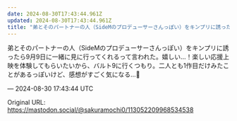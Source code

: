 ```yaml
---
date: 2024-08-30T17:43:44.961Z
updated: 2024-08-30T17:43:44.961Z
title: "弟とそのパートナーの人（SideMのプロデューサーさんっぽい）をキンプリに誘った[...]"
---
```


<p>弟とそのパートナーの人（SideMのプロデューサーさんっぽい）をキンプリに誘ったら9月9日に一緒に見に行ってくれるって言われた。嬉しい…！楽しい応援上映を体験してもらいたいから、バルト9に行くつもり。二人とも1作目だけみたことがあるっぽいけど、感想がすごく気になる…🌳</p>

&mdash; 2024-08-30 17:43:44 UTC

Original URL: https://mastodon.social/@sakuramochi0/113052209968534538
